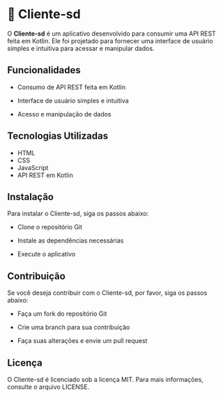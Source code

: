 # 🔗 Cliente-sd

O **Cliente-sd** é um aplicativo desenvolvido para consumir uma API REST feita em Kotlin. Ele foi projetado para fornecer uma interface de usuário simples e intuitiva para acessar e manipular dados.

## Funcionalidades

* Consumo de API REST feita em Kotlin

* Interface de usuário simples e intuitiva
* Acesso e manipulação de dados

## Tecnologias Utilizadas
* HTML
* CSS
* JavaScript
* API REST em Kotlin

## Instalação

Para instalar o Cliente-sd, siga os passos abaixo:

* Clone o repositório Git

* Instale as dependências necessárias

* Execute o aplicativo

## Contribuição

Se você deseja contribuir com o Cliente-sd, por favor, siga os passos abaixo:

* Faça um fork do repositório Git

* Crie uma branch para sua contribuição

* Faça suas alterações e envie um pull request

## Licença

O Cliente-sd é licenciado sob a licença MIT. Para mais informações, consulte o arquivo LICENSE.
